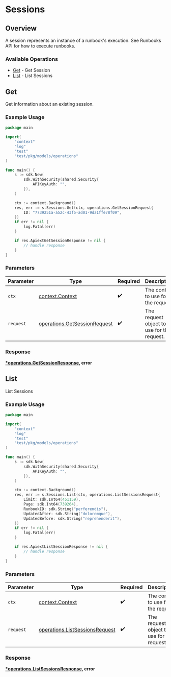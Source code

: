 # Sessions

## Overview

A session represents an instance of a runbook's execution. See Runbooks API for how to execute runbooks.

### Available Operations

* [Get](#get) - Get Session
* [List](#list) - List Sessions

## Get

Get information about an existing session.

### Example Usage

```go
package main

import(
	"context"
	"log"
	"test"
	"test/pkg/models/operations"
)

func main() {
    s := sdk.New(
        sdk.WithSecurity(shared.Security{
            APIKeyAuth: "",
        }),
    )

    ctx := context.Background()
    res, err := s.Sessions.Get(ctx, operations.GetSessionRequest{
        ID: "7739251a-a52c-43f5-ad01-9da1ffe78f09",
    })
    if err != nil {
        log.Fatal(err)
    }

    if res.ApiextGetSessionResponse != nil {
        // handle response
    }
}
```

### Parameters

| Parameter                                                                    | Type                                                                         | Required                                                                     | Description                                                                  |
| ---------------------------------------------------------------------------- | ---------------------------------------------------------------------------- | ---------------------------------------------------------------------------- | ---------------------------------------------------------------------------- |
| `ctx`                                                                        | [context.Context](https://pkg.go.dev/context#Context)                        | :heavy_check_mark:                                                           | The context to use for the request.                                          |
| `request`                                                                    | [operations.GetSessionRequest](../../models/operations/getsessionrequest.md) | :heavy_check_mark:                                                           | The request object to use for the request.                                   |


### Response

**[*operations.GetSessionResponse](../../models/operations/getsessionresponse.md), error**


## List

List Sessions

### Example Usage

```go
package main

import(
	"context"
	"log"
	"test"
	"test/pkg/models/operations"
)

func main() {
    s := sdk.New(
        sdk.WithSecurity(shared.Security{
            APIKeyAuth: "",
        }),
    )

    ctx := context.Background()
    res, err := s.Sessions.List(ctx, operations.ListSessionsRequest{
        Limit: sdk.Int64(451159),
        Page: sdk.Int64(739264),
        RunbookID: sdk.String("perferendis"),
        UpdatedAfter: sdk.String("doloremque"),
        UpdatedBefore: sdk.String("reprehenderit"),
    })
    if err != nil {
        log.Fatal(err)
    }

    if res.ApiextListSessionResponse != nil {
        // handle response
    }
}
```

### Parameters

| Parameter                                                                        | Type                                                                             | Required                                                                         | Description                                                                      |
| -------------------------------------------------------------------------------- | -------------------------------------------------------------------------------- | -------------------------------------------------------------------------------- | -------------------------------------------------------------------------------- |
| `ctx`                                                                            | [context.Context](https://pkg.go.dev/context#Context)                            | :heavy_check_mark:                                                               | The context to use for the request.                                              |
| `request`                                                                        | [operations.ListSessionsRequest](../../models/operations/listsessionsrequest.md) | :heavy_check_mark:                                                               | The request object to use for the request.                                       |


### Response

**[*operations.ListSessionsResponse](../../models/operations/listsessionsresponse.md), error**

